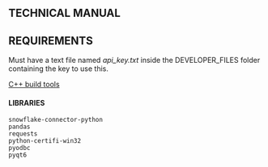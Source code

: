 ## TECHNICAL MANUAL

## REQUIREMENTS

Must have a text file named *api_key.txt* inside the DEVELOPER_FILES folder containing the key to use this.

[C++ build tools](https://visualstudio.microsoft.com/visual-cpp-build-tools/)

#### LIBRARIES
```
snowflake-connector-python
pandas
requests
python-certifi-win32
pyodbc
pyqt6
```